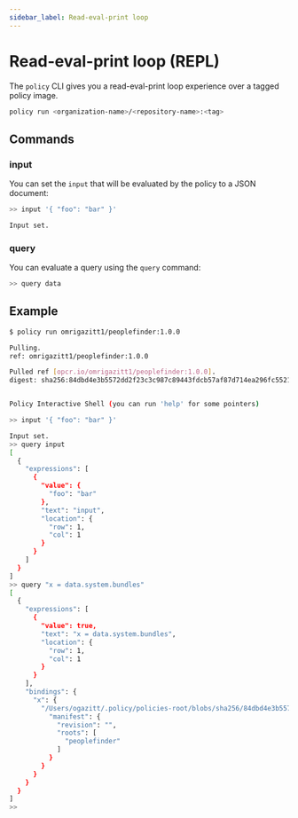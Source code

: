 ```yaml
---
sidebar_label: Read-eval-print loop
---
```


# Read-eval-print loop (REPL)

The `policy` CLI gives you a read-eval-print loop experience over a tagged policy image. 

```bash
policy run <organization-name>/<repository-name>:<tag>
```

## Commands

### input

You can set the `input` that will be evaluated by the policy to a JSON document:

```bash
>> input '{ "foo": "bar" }'

Input set.
```

### query

You can evaluate a query using the `query` command:

```bash
>> query data
```

## Example

```bash
$ policy run omrigazitt1/peoplefinder:1.0.0

Pulling.
ref: omrigazitt1/peoplefinder:1.0.0

Pulled ref [opcr.io/omrigazitt1/peoplefinder:1.0.0].
digest: sha256:84dbd4e3b5572dd2f23c3c987c89443fdcb57af87d714ea296fc552192fb17e9


Policy Interactive Shell (you can run 'help' for some pointers)

>> input '{ "foo": "bar" }'

Input set.
>> query input
[
  {
    "expressions": [
      {
        "value": {
          "foo": "bar"
        },
        "text": "input",
        "location": {
          "row": 1,
          "col": 1
        }
      }
    ]
  }
]
>> query "x = data.system.bundles"
[
  {
    "expressions": [
      {
        "value": true,
        "text": "x = data.system.bundles",
        "location": {
          "row": 1,
          "col": 1
        }
      }
    ],
    "bindings": {
      "x": {
        "/Users/ogazitt/.policy/policies-root/blobs/sha256/84dbd4e3b5572dd2f23c3c987c89443fdcb57af87d714ea296fc552192fb17e9": {
          "manifest": {
            "revision": "",
            "roots": [
              "peoplefinder"
            ]
          }
        }
      }
    }
  }
]
>>
```